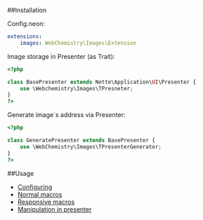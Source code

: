 ##Installation

Config.neon:
```yaml
extensions:
    images: WebChemistry\Images\Extension
```

Image storage in Presenter (as Trait):

```php
<?php

class BasePresenter extends Nette\Application\UI\Presenter {
    use \Webchemistry\Images\TPresneter;
}
?>
```

Generate image´s address via Presenter:

```php
<?php

class GeneratePresenter extends BasePresenter {
    use \WebChemistry\Images\TPresenterGenerator;
}
?>
```

##Usage

- [Configuring](https://github.com/AntikCz/WebChemistry-Images/blob/master/manual/en/CONFIGURING.md)
- [Normal macros](https://github.com/AntikCz/WebChemistry-Images/blob/master/manual/en/NORMAL.md)
- [Responsive macros](https://github.com/AntikCz/WebChemistry-Images/blob/master/manual/en/RESPONSIVE.md)
- [Manipulation in presenter](https://github.com/AntikCz/WebChemistry-Images/blob/master/manual/en/MANIPULATION.md)